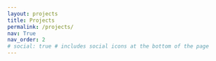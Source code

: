 ```yaml
---
layout: projects
title: Projects
permalink: /projects/
nav: True
nav_order: 2
# social: true # includes social icons at the bottom of the page
---
```

